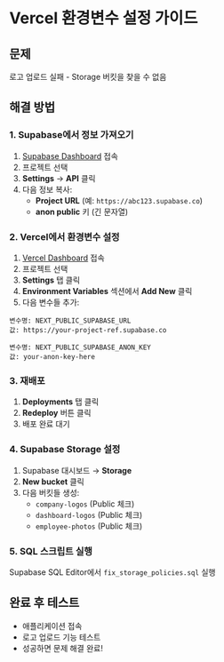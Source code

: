 # Vercel 환경변수 설정 가이드

## 문제
로고 업로드 실패 - Storage 버킷을 찾을 수 없음

## 해결 방법

### 1. Supabase에서 정보 가져오기
1. [Supabase Dashboard](https://supabase.com/dashboard) 접속
2. 프로젝트 선택
3. **Settings** → **API** 클릭
4. 다음 정보 복사:
   - **Project URL** (예: `https://abc123.supabase.co`)
   - **anon public** 키 (긴 문자열)

### 2. Vercel에서 환경변수 설정
1. [Vercel Dashboard](https://vercel.com/dashboard) 접속
2. 프로젝트 선택
3. **Settings** 탭 클릭
4. **Environment Variables** 섹션에서 **Add New** 클릭
5. 다음 변수들 추가:

```
변수명: NEXT_PUBLIC_SUPABASE_URL
값: https://your-project-ref.supabase.co

변수명: NEXT_PUBLIC_SUPABASE_ANON_KEY  
값: your-anon-key-here
```

### 3. 재배포
1. **Deployments** 탭 클릭
2. **Redeploy** 버튼 클릭
3. 배포 완료 대기

### 4. Supabase Storage 설정
1. Supabase 대시보드 → **Storage**
2. **New bucket** 클릭
3. 다음 버킷들 생성:
   - `company-logos` (Public 체크)
   - `dashboard-logos` (Public 체크)
   - `employee-photos` (Public 체크)

### 5. SQL 스크립트 실행
Supabase SQL Editor에서 `fix_storage_policies.sql` 실행

## 완료 후 테스트
- 애플리케이션 접속
- 로고 업로드 기능 테스트
- 성공하면 문제 해결 완료! 